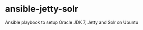 ansible-jetty-solr
==================

Ansible playbook to setup Oracle JDK 7, Jetty and Solr on Ubuntu
